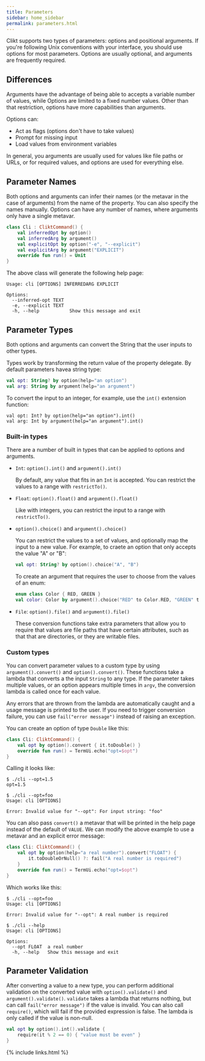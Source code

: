 ```yaml
---
title: Parameters
sidebar: home_sidebar
permalink: parameters.html
---
```


Clikt supports two types of parameters: options and positional
arguments. If you're following Unix conventions with your interface, you
should use options for most parameters. Options are usually optional,
and arguments are frequently required.

## Differences

Arguments have the advantage of being able to accepts a variable number
of values, while Options are limited to a fixed number values. Other
than that restriction, options have more capabilities than arguments.

Options can:

* Act as flags (options don't have to take values)
* Prompt for missing input
* Load values from environment variables

In general, you arguments are usually used for values like file paths or
URLs, or for required values, and options are used for everything else.

## Parameter Names

Both options and arguments can infer their names (or the metavar in the
case of arguments) from the name of the property. You can also specify
the names manually. Options can have any number of names, where
arguments only have a single metavar.

```kotlin
class Cli : CliktCommand() {
    val inferredOpt by option()
    val inferredArg by argument()
    val explicitOpt by option("-e", "--explicit")
    val explicitArg by argument("EXPLICIT")
    override fun run() = Unit
}
```

The above class will generate the following help page:

```
Usage: cli [OPTIONS] INFERREDARG EXPLICIT

Options:
  --inferred-opt TEXT
  -e, --explicit TEXT
  -h, --help           Show this message and exit
```

## Parameter Types

Both options and arguments can convert the String that the user inputs
to other types.

Types work by transforming the return value of the property delegate. By
default parameters havea string type:

```kotlin
val opt: String? by option(help="an option")
val arg: String by argument(help="an argument")
```

To convert the input to an integer, for example, use the `int()`
extension function:

```kotiln
val opt: Int? by option(help="an option").int()
val arg: Int by argument(help="an argument").int()
```

### Built-in types

There are a number of built in types that can be applied to options and
arguments.

<!--  TODO link functions -->
* `Int`: `option().int()` and `argument().int()`

  By default, any value that fits in an `Int` is accepted. You can
  restrict the values to a range with `restrictTo()`.

* `Float`: `option().float()` and `argument().float()`

  Like with integers, you can restrict the input to a range with
  `restrictTo()`.

* `option().choice()` and `argument().choice()`

  You can restrict the values to a set of values, and optionally map the
  input to a new value. For example, to craete an option that only
  accepts the value "A" or "B":

  ```kotlin
  val opt: String? by option().choice("A", "B")
  ```

  To create an argument that requires the user to choose from the values
  of an enum:

  ```kotlin
  enum class Color { RED, GREEN }
  val color: Color by argument().choice("RED" to Color.RED, "GREEN" to Color.GREEN)
  ```

* `File`: `option().file()` and `argument().file()`

  These conversion functions take extra parameters that allow you to
  require that values are file paths that have certain attributes, such
  as that that are directories, or they are writable files.

### Custom types

You can convert parameter values to a custom type by using
`argument().convert()` and `option().convert()`. These functions take a
lambda that converts a the input `String` to any type. If the parameter
takes multiple values, or an option appears multiple times in `argv`,
the conversion lambda is called once for each value.

Any errors that are thrown from the lambda are automatically caught and
a usage message is printed to the user. If you need to trigger
conversion failure, you can use `fail("error message")` instead of
raising an exception.

You can create an option of type `Double` like this:

```kotlin
class Cli: CliktCommand() {
    val opt by option().convert { it.toDouble() }
    override fun run() = TermUi.echo("opt=$opt")
}
```

Calling it looks like:

```
$ ./cli --opt=1.5
opt=1.5

$ ./cli --opt=foo
Usage: cli [OPTIONS]

Error: Invalid value for "--opt": For input string: "foo"
```

You can also pass `convert()` a metavar that will be printed in the help
page instead of the default of `VALUE`. We can modify the above example
to use a metavar and an explicit error message:

```kotlin
class Cli: CliktCommand() {
    val opt by option(help="a real number").convert("FLOAT") {
        it.toDoubleOrNull() ?: fail("A real number is required")
    }
    override fun run() = TermUi.echo("opt=$opt")
}
```

Which works like this:

```
$ ./cli --opt=foo
Usage: cli [OPTIONS]

Error: Invalid value for "--opt": A real number is required

$ ./cli --help
Usage: cli [OPTIONS]

Options:
  --opt FLOAT  a real number
  -h, --help   Show this message and exit
```

## Parameter Validation

After converting a value to a new type, you can perform additional
validation on the converted value with `option().validate()` and
`argument().validate()`. `validate` takes a lambda that returns nothing,
but can call `fail("error message")` if the value is invalid. You can
also call `require()`, which will fail if the provided expression is
false. The lambda is only called if the value is non-null.

```kotlin
val opt by option().int().validate {
    require(it % 2 == 0) { "value must be even" }
}
```

{% include links.html %}

